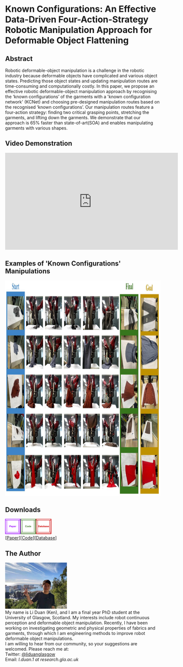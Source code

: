 # Known Configurations: An Effective Data-Driven Four-Action-Strategy Robotic Manipulation Approach for Deformable Object Flattening
## Abstract
Robotic deformable-object manipulation is a challenge in the robotic industry because deformable objects have complicated and various object states. Predicting those object states and updating manipulation routes are time-consuming and computationally costly. In this paper, we propose an effective robotic deformable-object manipulation approach by recognising the ‘known configurations’ of the garments with a 'known configuration network' (KCNet) and choosing pre-designed manipulation routes based on the recognised ‘known configurations’. Our manipulation routes feature a four-action strategy: finding two critical grasping points, stretching the garments, and lifting down the garments. We demonstrate that our approach is 65% faster than state-of-art(SOA) and enables manipulating garments with various shapes.

## Video Demonstration
<iframe width="560" height="315" src="https://www.youtube.com/embed/8uf-A_A7m6Q" title="YouTube video player" frameborder="0" allow="accelerometer; autoplay; clipboard-write; encrypted-media; gyroscope; picture-in-picture" allowfullscreen></iframe>

## Examples of 'Known Configurations' Manipulations
<img src="images/Paper- Manipulation_Demonstration.jpg" width="1200" height="700">

## Downloads
<img src="images/Page_Design_Paper.png" width="50" height="50"><img src="images/Page_Design_Code.png" width="50" height="50"><img src="images/Page_Design_Database.png" width="50" height="50">\
 [<a taget="_blank" title="Paper" href="https://www.overleaf.com/read/zhjhhfgvvhnw">Paper</a>][<a taget="_blank" title="Code" href="https://github.com/LiDuanAtGlasgow/known_configurations">Code</a>][<a taget="_blank" title="Database" href="https://gla-my.sharepoint.com/:u:/g/personal/2168518d_student_gla_ac_uk/EYzzjcNlfS1Gsp772qxqqHgBhSWW59DyeQeN5tJ252Dpsg?e=frlymY">Database</a>]

 

## The Author
<img src='images/Li_Duan_Ken.jpg' width='200' height='150'>\
My name is Li Duan (Ken), and I am a final year PhD student at the University of Glasgow, Scotland. My interests include robot continuous perception and deformable object manipulation. Recently, I have been working on investigating geometric and physical properties of fabrics and garments, through which I am engineering methods to improve robot deformable object manipulations.\
I am willing to hear from our community, so your suggestions are welcomed. Please reach me at:\
Twitter: [@liduanglasgow](https://twitter.com/liduanglasgow)\
Email: <em>l.duan.1 at research.gla.ac.uk</em>
